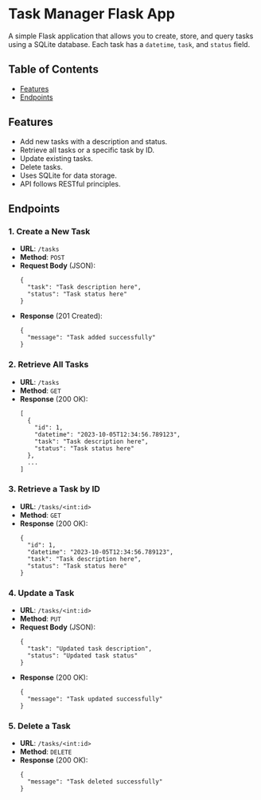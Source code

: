 # Task Manager Flask App

A simple Flask application that allows you to create, store, and query tasks using a SQLite database. Each task has a `datetime`, `task`, and `status` field.

## Table of Contents

- [Features](#features)
- [Endpoints](#endpoints)

## Features

- Add new tasks with a description and status.
- Retrieve all tasks or a specific task by ID.
- Update existing tasks.
- Delete tasks.
- Uses SQLite for data storage.
- API follows RESTful principles.

## Endpoints

### 1. Create a New Task

- **URL**: `/tasks`
- **Method**: `POST`
- **Request Body** (JSON):
  ```
  {
    "task": "Task description here",
    "status": "Task status here"
  }
  ```
- **Response** (201 Created):
  ```
  {
    "message": "Task added successfully"
  }
  ```

### 2. Retrieve All Tasks

- **URL**: `/tasks`
- **Method**: `GET`
- **Response** (200 OK):
  ```
  [
    {
      "id": 1,
      "datetime": "2023-10-05T12:34:56.789123",
      "task": "Task description here",
      "status": "Task status here"
    },
    ...
  ]
  ```

### 3. Retrieve a Task by ID

- **URL**: `/tasks/<int:id>`
- **Method**: `GET`
- **Response** (200 OK):
  ```
  {
    "id": 1,
    "datetime": "2023-10-05T12:34:56.789123",
    "task": "Task description here",
    "status": "Task status here"
  }
  ```

### 4. Update a Task

- **URL**: `/tasks/<int:id>`
- **Method**: `PUT`
- **Request Body** (JSON):
  ```
  {
    "task": "Updated task description",
    "status": "Updated task status"
  }
  ```
- **Response** (200 OK):
  ```
  {
    "message": "Task updated successfully"
  }
  ```

### 5. Delete a Task

- **URL**: `/tasks/<int:id>`
- **Method**: `DELETE`
- **Response** (200 OK):
  ```
  {
    "message": "Task deleted successfully"
  }
  ```
